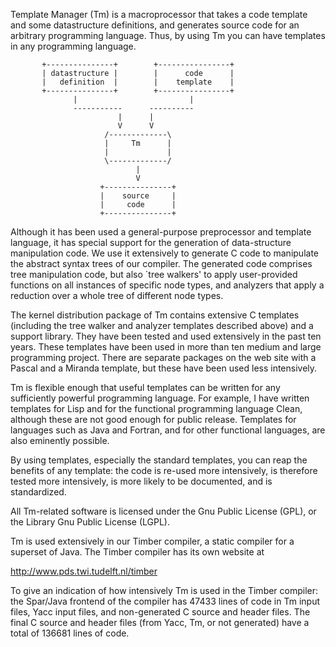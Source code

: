 Template Manager (Tm) is a macroprocessor that takes a code template
and some datastructure definitions, and generates source code for
an arbitrary programming language. Thus, by using Tm you can have
templates in any programming language.

           +---------------+        +----------------+
           | datastructure |        |      code      |
           |   definition  |        |    template    |
           +---------------+        +----------------+
                  |                         |
                  -----------      ----------
                            |      |
                            V      V
                         /-------------\
                         |     Tm      |
                         |             |
                         \-------------/
                                |
                                V
                        +---------------+
                        |    source     |
                        |     code      |
                        +---------------+

Although it has been used a general-purpose preprocessor and template
language, it has special support for the generation of data-structure
manipulation code. We use it extensively to generate C code to manipulate
the abstract syntax trees of our compiler. The generated code comprises
tree manipulation code, but also `tree walkers' to apply user-provided
functions on all instances of specific node types, and analyzers that
apply a reduction over a whole tree of different node types.

The kernel distribution package of Tm contains extensive C templates
(including the tree walker and analyzer templates described above)
and a support library. They have been tested and used extensively in
the past ten years. These templates have been used in more than ten
medium and large programming project.  There are separate packages on
the web site with a Pascal and a Miranda template, but these have been
used less intensively.

Tm is flexible enough that useful templates can be written for any
sufficiently powerful programming language. For example, I have
written templates for Lisp and for the functional programming
language Clean, although these are not good enough for public
release. Templates for languages such as Java and Fortran, and for
other functional languages, are also eminently possible.

By using templates, especially the standard templates, you can reap
the benefits of any template: the code is re-used more intensively, is
therefore tested more intensively, is more likely to be documented, and
is standardized.

All Tm-related software is licensed under the Gnu Public License (GPL), or
the Library Gnu Public License (LGPL).

Tm is used extensively in our Timber compiler, a static compiler for
a superset of Java. The Timber compiler has its own website at

<http://www.pds.twi.tudelft.nl/timber>

To give an indication of how intensively Tm is used in the Timber compiler:
the Spar/Java frontend of the compiler has 47433 lines of code in Tm input
files, Yacc input files, and non-generated C source and header files. The
final C source and header files (from Yacc, Tm, or not generated) have
a total of 136681 lines of code.

